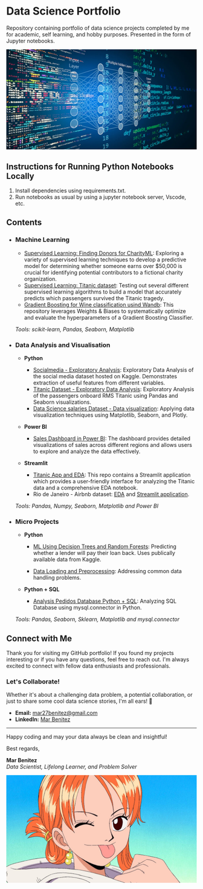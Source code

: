 # Data Science Portfolio
Repository containing portfolio of data science projects completed by me for academic, self learning, and hobby purposes. Presented in the form of Jupyter notebooks.

![banner](https://github.com/MarBenitez/data-science-portfolio/blob/main/1698687032286.png)

## Instructions for Running Python Notebooks Locally
1. Install dependencies using requirements.txt.
2. Run notebooks as usual by using a jupyter notebook server, Vscode, etc.

## Contents

- ### Machine Learning
	- [Supervised Learning: Finding Donors for CharityML](https://github.com/MarBenitez/data-science-portfolio/blob/main/finding_donors/charityML.ipynb): Exploring a variety of supervised learning techniques to develop a predictive model for determining whether someone earns over $50,000 is crucial for identifying potential contributors to a fictional charity organization.
	- [Supervised Learning: Titanic dataset](https://github.com/MarBenitez/data-science-portfolio/blob/main/titanic/titanic_FE_ML.ipynb): Testing out several different supervised learning algorithms to build a model that accurately predicts which passengers survived the Titanic tragedy.
  	- [Gradient Boosting for Wine classification usind Wandb](https://github.com/MarBenitez/gradient-boosting-class-wine-wandb): This repository leverages Weights & Biases to systematically optimize and evaluate the hyperparameters of a Gradient Boosting Classifier.

	_Tools: scikit-learn, Pandas, Seaborn, Matplotlib_

- ### Data Analysis and Visualisation
	- __Python__
		- [Socialmedia - Exploratory Analysis](https://github.com/MarBenitez/data-science-portfolio/blob/main/socialmedia%20EDA/socialmedia_EDA.ipynb): Exploratory Data Analysis of the social media dataset hosted on Kaggle. Demonstrates extraction of useful features from different variables.
  		- [Titanic Dataset - Exploratory Data Analysis](https://github.com/MarBenitez/data-science-portfolio/blob/main/titanic/titanic_EDA.ipynb): Exploratory Analysis of the passengers onboard RMS Titanic using Pandas and Seaborn visualizations.
  		- [Data Science salaries Dataset - Data visualization](https://github.com/MarBenitez/visualization-practice/tree/main): Applying data visualization techniques using Matplotlib, Seaborn, and Plotly.
      
	- __Power BI__
		- [Sales Dashboard in Power BI](https://github.com/MarBenitez/sales-dashboard-powerbi): The dashboard provides detailed visualizations of sales across different regions and allows users to explore and analyze the data effectively.
 
   	- __Streamlit__
		- [Titanic App and EDA](https://github.com/MarBenitez/thorough-analysis-titanic): This repo contains a Streamlit application which provides a user-friendly interface for analyzing the Titanic data and a comprehensive EDA notebook.
   	 	- Rio de Janeiro - Airbnb dataset: [EDA](https://github.com/MarBenitez/airbnb-rio-analysis-nb) and [Streamlit application](https://github.com/MarBenitez/airbnb-rio-streamlit-app).
		
	_Tools: Pandas, Numpy, Seaborn, Matplotlib and Power BI_


- ### Micro Projects

	- __Python__
		 -  [ML Using Decision Trees and Random Forests](https://github.com/MarBenitez/data-science-portfolio/blob/main/micro%20projects/lending%20loan%20ML/loan_ML_DC_RF.ipynb): Predicting whether a lender will pay their loan back. Uses publically available data from Kaggle.
     
		 - [Data Loading and Preprocessing](https://github.com/MarBenitez/load-preprocessing): Addressing common data handling problems.
     
	- __Python + SQL__
		 -  [Analysis Pedidos Database Python + SQL](https://github.com/MarBenitez/Analisis-DB-Pedidos-SQL-Python): Analyzing SQL Database using mysql.connector in Python.
   		

		
	_Tools: Pandas, Seaborn, Sklearn, Matplotlib and mysql.connector_


## Connect with Me

Thank you for visiting my GitHub portfolio! If you found my projects interesting or if you have any questions, feel free to reach out. I'm always excited to connect with fellow data enthusiasts and professionals.

### Let's Collaborate!

Whether it's about a challenging data problem, a potential collaboration, or just to share some cool data science stories, I'm all ears! 🚀

- **Email:** [mar27benitez@gmail.com](mailto:mar27benitez@gmail.com)
- **LinkedIn:** [Mar Benitez]([https://www.linkedin.com/in/your-profile](https://www.linkedin.com/in/mar-benitez-506910192/))

---

Happy coding and may your data always be clean and insightful!

Best regards,

**Mar Benitez**  
_Data Scientist, Lifelong Learner, and Problem Solver_

![bye](https://github.com/MarBenitez/data-science-portfolio/blob/main/1200x675.jpg)
